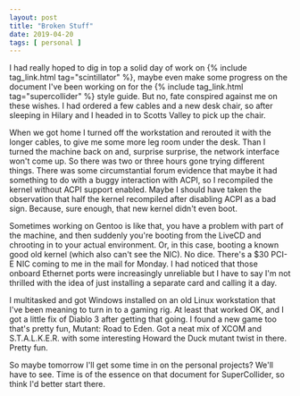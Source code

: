 ```yaml
---
layout: post
title: "Broken Stuff"
date: 2019-04-20
tags: [ personal ]
---
```


I had really hoped to dig in top a solid day of work on {% include tag_link.html tag="scintillator" %}, maybe even make
some progress on the document I've been working on for the {% include tag_link.html tag="supercollider" %} style guide.
But no, fate conspired against me on these wishes. I had ordered a few cables and a new desk chair, so after sleeping in
Hilary and I headed in to Scotts Valley to pick up the chair.

When we got home I turned off the workstation and rerouted it with the longer cables, to give me some more leg room
under the desk. Than I turned the machine back on and, surprise surprise, the network interface won't come up. So there
was two or three hours gone trying different things. There was some circumstantial forum evidence that maybe it had
something to do with a buggy interaction with ACPI, so I recompiled the kernel without ACPI support enabled. Maybe I
should have taken the observation that half the kernel recompiled after disabling ACPI as a bad sign. Because, sure
enough, that new kernel didn't even boot.

Sometimes working on Gentoo is like that, you have a problem with part of the machine, and then suddenly you're booting
from the LiveCD and chrooting in to your actual environment. Or, in this case, booting a known good old kernel (which
also can't see the NIC). No dice. There's a $30 PCI-E NIC coming to me in the mail for Monday. I had noticed that those
onboard Ethernet ports were increasingly unreliable but I have to say I'm not thrilled with the idea of just installing
a separate card and calling it a day.

I multitasked and got Windows installed on an old Linux workstation that I've been meaning to turn in to a gaming rig.
At least that worked OK, and I got a little fix of Diablo 3 after getting that going. I found a new game too that's
pretty fun, Mutant: Road to Eden. Got a neat mix of XCOM and S.T.A.L.K.E.R. with some interesting Howard the Duck
mutant twist in there. Pretty fun.

So maybe tomorrow I'll get some time in on the personal projects? We'll have to see. Time is of the essence on that
document for SuperCollider, so think I'd better start there.


